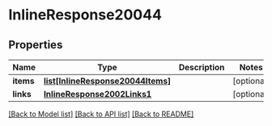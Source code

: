 # InlineResponse20044

## Properties
Name | Type | Description | Notes
------------ | ------------- | ------------- | -------------
**items** | [**list[InlineResponse20044Items]**](InlineResponse20044Items.md) |  | [optional] 
**links** | [**InlineResponse2002Links1**](InlineResponse2002Links1.md) |  | [optional] 

[[Back to Model list]](../README.md#documentation-for-models) [[Back to API list]](../README.md#documentation-for-api-endpoints) [[Back to README]](../README.md)


